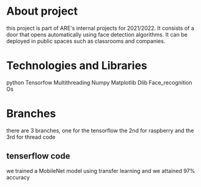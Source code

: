 # About project # 
this project is part of ARE's internal projects for 2021/2022.
It consists of a door that opens automatically using face detection algorithms.
It can be deployed in public spaces such as classrooms and companies. 
# Technologies and Libraries # 
python Tensorfow Multithreading Numpy Matplotlib Dlib Face_recognition  Os
# Branches # 
there are 3 branches, one for the tensorflow  the 2nd for raspberry and the 
3rd for thread code  
## tenserflow code ##  
we trained a MobileNet model using transfer learning and we attained 97% accuracy
  

